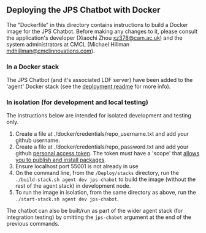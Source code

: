 ## Deploying the JPS Chatbot with Docker

The "Dockerfile" in this directory contains instructions to build a Docker image for the JPS Chatbot.
Before making any changes to it, please consult the application's developer (Xiaochi Zhou <xz378@cam.ac.uk>) and the system administrators at CMCL (Michael Hillman <mdhillman@cmclinnovations.com>).

### In a Docker stack

The JPS Chatbot (and it's associated LDF server) have been added to the 'agent' Docker stack (see the [deployment readme](../Deploy/README.md) for more info).

### In isolation (for development and local testing)
The instructions below are intended for isolated development and testing only.

1. Create a file at ./docker/credentials/repo_username.txt and add your github username.
2. Create a file at ./docker/credentials/repo_password.txt and add your github [personal access token](https://docs.github.com/en/github/authenticating-to-github/creating-a-personal-access-token). The token must have a 'scope' that [allows you to publish and install packages](https://docs.github.com/en/packages/working-with-a-github-packages-registry/working-with-the-apache-maven-registry#authenticating-to-github-packages).
3. Ensure localhost port 55001 is not already in use
4. On the command line, from the `/Deploy/stacks` directory, run the `./build-stack.sh agent dev jps-chabot` to build the image (without the rest of the agent stack) in development node.
5. To run the image in isolation, from the same directory as above, run the `./start-stack.sh agent dev jps-chabot`.

The chatbot can also be built/run as part of the wider agent stack (for integration testing) by omitting the `jps-chabot` argument at the end of the previous commands.
